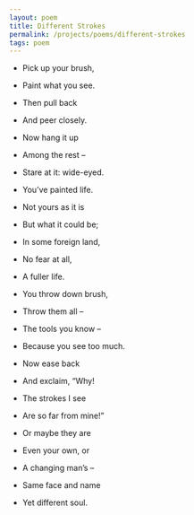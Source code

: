 ```yaml
---
layout: poem
title: Different Strokes
permalink: /projects/poems/different-strokes
tags: poem
---
```

- Pick up your brush,
- Paint what you see.
- Then pull back
- And peer closely.

- Now hang it up
- Among the rest –
- Stare at it: wide-eyed.
- You’ve painted life.

- Not yours as it is
- But what it could be;
- In some foreign land,
- No fear at all,
- A fuller life.

- You throw down brush,
- Throw them all –
- The tools you know –
- Because you see too much.

- Now ease back
- And exclaim, “Why!
- The strokes I see
- Are so far from mine!”

- Or maybe they are
- Even your own, or
- A changing man’s –
- Same face and name
- Yet different soul.